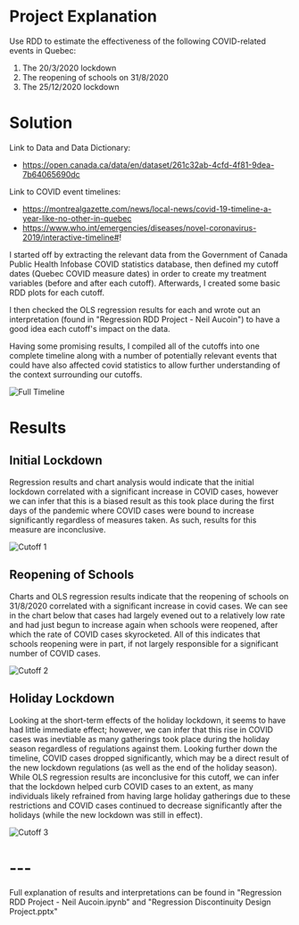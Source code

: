 # Project Explanation
Use RDD to estimate the effectiveness of the following COVID-related events in Quebec:

1. The 20/3/2020 lockdown
2. The reopening of schools on 31/8/2020
3. The 25/12/2020 lockdown

# Solution
Link to Data and Data Dictionary:
- https://open.canada.ca/data/en/dataset/261c32ab-4cfd-4f81-9dea-7b64065690dc

Link to COVID event timelines:
- https://montrealgazette.com/news/local-news/covid-19-timeline-a-year-like-no-other-in-quebec 
- https://www.who.int/emergencies/diseases/novel-coronavirus-2019/interactive-timeline#!

I started off by extracting the relevant data from the Government of Canada Public Health Infobase COVID statistics database, then defined my cutoff dates (Quebec COVID measure dates) in order to create my treatment variables (before and after each cutoff). Afterwards, I created some basic RDD plots for each cutoff.  

I then checked the OLS regression results for each and wrote out an interpretation (found in "Regression RDD Project - Neil Aucoin") to have a good idea each cutoff's impact on the data. 
 
 Having some promising results, I compiled all of the cutoffs into one complete timeline along with a number of potentially relevant events that could have also affected covid statistics to allow further understanding of the context surrounding our cutoffs.  
   
![Full Timeline](https://github.com/NeilAucoin/Regression-Discontinuity-Design-Project---COVID-Cases-in-Quebec/blob/main/assets/Full_Timeline.PNG?raw=true)

# Results
## Initial Lockdown
Regression results and chart analysis would indicate that the initial lockdown correlated with a significant increase in COVID cases, however we can infer that this is a biased result as this took place during the first days of the pandemic where COVID cases were bound to increase significantly regardless of measures taken. As such, results for this measure are inconclusive.

![Cutoff 1](https://github.com/NeilAucoin/Regression-Discontinuity-Design-Project---COVID-Cases-in-Quebec/blob/main/assets/Cutoff_1.png?raw=true)

## Reopening of Schools
Charts and OLS regression results indicate that the reopening of schools on 31/8/2020 correlated with a significant increase in covid cases. We can see in the chart below that cases had largely evened out to a relatively low rate and had just begun to increase again when schools were reopened, after which the rate of COVID cases skyrocketed. All of this indicates that schools reopening were in part, if not largely responsible for a significant number of COVID cases.

![Cutoff 2](https://github.com/NeilAucoin/Regression-Discontinuity-Design-Project---COVID-Cases-in-Quebec/blob/main/assets/Cutoff_2.png?raw=true)

## Holiday Lockdown
Looking at the short-term effects of the holiday lockdown, it seems to have had little immediate effect; however, we can infer that this rise in COVID cases was inevtiable as many gatherings took place during the holiday season regardless of regulations against them. Looking further down the timeline, COVID cases dropped significantly, which may be a direct result of the new lockdown regulations (as well as the end of the holiday season). While OLS regression results are inconclusive for this cutoff, we can infer that the lockdown helped curb COVID cases to an extent, as many individuals likely refrained from having large holiday gatherings due to these restrictions and COVID cases continued to decrease significantly after the holidays (while the new lockdown was still in effect).

![Cutoff 3](https://github.com/NeilAucoin/Regression-Discontinuity-Design-Project---COVID-Cases-in-Quebec/blob/main/assets/Cutoff_3.png?raw=true)

# ---
Full explanation of results and interpretations can be found in "Regression RDD Project - Neil Aucoin.ipynb" and "Regression Discontinuity Design Project.pptx"
